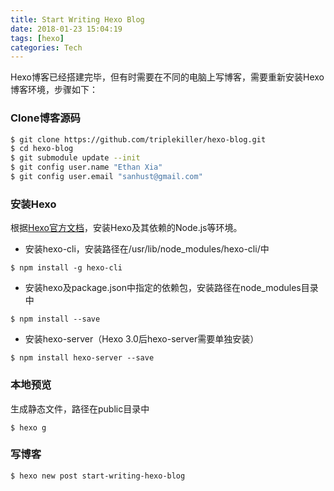 ```yaml
---
title: Start Writing Hexo Blog
date: 2018-01-23 15:04:19
tags: [hexo]
categories: Tech
---
```


Hexo博客已经搭建完毕，但有时需要在不同的电脑上写博客，需要重新安装Hexo博客环境，步骤如下：

### Clone博客源码

``` bash
$ git clone https://github.com/triplekiller/hexo-blog.git
$ cd hexo-blog
$ git submodule update --init
$ git config user.name "Ethan Xia"
$ git config user.email "sanhust@gmail.com"
```

### 安装Hexo

根据[Hexo官方文档](https://hexo.io/zh-cn/docs/index.html)，安装Hexo及其依赖的Node.js等环境。

* 安装hexo-cli，安装路径在/usr/lib/node_modules/hexo-cli/中

`$ npm install -g hexo-cli`

* 安装hexo及package.json中指定的依赖包，安装路径在node_modules目录中

`$ npm install --save`

* 安装hexo-server（Hexo 3.0后hexo-server需要单独安装）

`$ npm install hexo-server --save`

### 本地预览

生成静态文件，路径在public目录中

`$ hexo g`

### 写博客

`$ hexo new post start-writing-hexo-blog`
